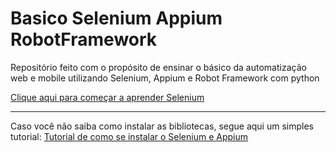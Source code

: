 # Basico Selenium Appium RobotFramework
 Repositório feito com o propósito de ensinar o básico da automatização web e mobile utilizando Selenium, Appium e Robot Framework com python


[Clique aqui para começar a aprender Selenium](https://github.com/FlamingoLindo/Basico-Selenium-Appium-RobotFramework/tree/main/Selenium)

---

Caso você não saiba como instalar as bibliotecas, segue aqui um simples tutorial:
[Tutorial de como se instalar o Selenium e Appium](https://docs.google.com/presentation/d/1B49Ph-Zcivt7ajPWDNcj5UkxH8XzPRBhez2nBIoEkDc/edit?usp=sharing)

